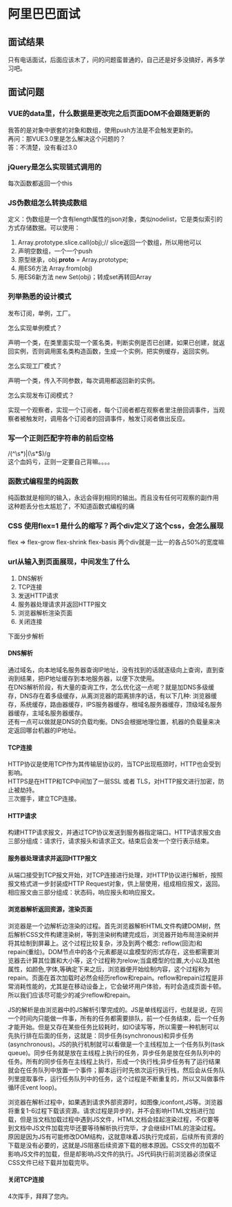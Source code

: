 # 阿里巴巴面试

## 面试结果

只有电话面试，后面应该木了，问的问题蛮普通的，自己还是好多没搞好，再多学习吧。

## 面试问题

### VUE的data里，什么数据是更改完之后页面DOM不会跟随更新的

我答的是对象中嵌套的对象和数组，使用push方法是不会触发更新的。  
再问：那VUE3.0里是怎么解决这个问题的？  
答：不清楚，没有看过3.0

### jQuery是怎么实现链式调用的

每次函数都返回一个this

### JS伪数组怎么转换成数组

定义：伪数组是一个含有length属性的json对象，类似nodelist，它是类似索引的方式存储数据。可以使用：  

1. Array.prototype.slice.call(obj);// slice返回一个数组，所以用他可以
2. 声明空数组，一个一个push
3. 原型继承，obj.__proto__ = Array.prototype;
4. 用ES6方法 Array.from(obj)
5. 用ES6新方法 new Set(obj)；转成set再转回Array

### 列举熟悉的设计模式

发布订阅，单例，工厂。

怎么实现单例模式？  

声明一个类，在类里面实现一个匿名类，判断实例是否已创建，如果已创建，就返回实例，否则调用匿名类构造函数，生成一个实例，把实例缓存，返回实例。

怎么实现工厂模式？

声明一个类，传入不同参数，每次调用都返回新的实例。

怎么实现发布订阅模式？

实现一个观察者，实现一个订阅者，每个订阅者都在观察者里注册回调事件，当观察者被触发时，调用各个订阅者的回调事件，触发订阅者做出反应。

### 写一个正则匹配字符串的前后空格

/(^\s*)|(\s*$)/g  
这个血妈亏，正则一定要自己背嘛。。。。

### 函数式编程里的纯函数

纯函数就是相同的输入，永远会得到相同的输出。而且没有任何可观察的副作用  
这种题丢分也太尴尬了，不知道函数式编程的痛

### CSS 使用flex=1 是什么的缩写？两个div定义了这个css，会怎么展现

flex => flex-grow flex-shrink flex-basis
两个div就是一比一的各占50%的宽度嘛

### url从输入到页面展现，中间发生了什么

1. DNS解析
2. TCP连接
3. 发送HTTP请求
4. 服务器处理请求并返回HTTP报文
5. 浏览器解析渲染页面
6. 关闭连接

下面分步解析

#### DNS解析

通过域名，向本地域名服务器查询IP地址，没有找到的话就逐级向上查询，直到查询到结果，把IP地址缓存到本地服务器，以便下次使用。  
在DNS解析阶段，有大量的查询工作，怎么优化这一点呢？就是加DNS多级缓存，DNS存在着多级缓存，从离浏览器的距离排序的话，有以下几种: 浏览器缓存，系统缓存，路由器缓存，IPS服务器缓存，根域名服务器缓存，顶级域名服务器缓存，主域名服务器缓存。  
还有一点可以做就是DNS的负载均衡。DNS会根据地理位置，机器的负载量来决定返回哪台机器的IP地址。

#### TCP连接

HTTP协议是使用TCP作为其传输层协议的，当TCP出现瓶颈时，HTTP也会受到影响。  
HTTPS是在HTTP和TCP中间加了一层SSL 或者 TLS，对HTTP报文进行加密，防止被劫持。  
三次握手，建立TCP连接。

#### HTTP请求

构建HTTP请求报文，并通过TCP协议发送到服务器指定端口。HTTP请求报文由三部分组成：请求行，请求报头和请求正文。结束后会发一个空行表示结束。

#### 服务器处理请求并返回HTTP报文

从端口接受到TCP报文开始，对TCP连接进行处理，对HTTP协议进行解析，按照报文格式进一步封装成HTTP Request对象，供上层使用，组成相应报文，返回。  
相应报文由三部分组成：状态码，响应报头和响应报文。

#### 浏览器解析返回资源，渲染页面

浏览器是一个边解析边渲染的过程。首先浏览器解析HTML文件构建DOM树，然后解析CSS文件构建渲染树，等到渲染树构建完成后，浏览器开始布局渲染树并将其绘制到屏幕上。这个过程比较复杂，涉及到两个概念: reflow(回流)和repain(重绘)。DOM节点中的各个元素都是以盒模型的形式存在，这些都需要浏览器去计算其位置和大小等，这个过程称为relow;当盒模型的位置,大小以及其他属性，如颜色,字体,等确定下来之后，浏览器便开始绘制内容，这个过程称为repain。页面在首次加载时必然会经历reflow和repain。reflow和repain过程是非常消耗性能的，尤其是在移动设备上，它会破坏用户体验，有时会造成页面卡顿。所以我们应该尽可能少的减少reflow和repain。

JS的解析是由浏览器中的JS解析引擎完成的。JS是单线程运行，也就是说，在同一个时间内只能做一件事，所有的任务都需要排队，前一个任务结束，后一个任务才能开始。但是又存在某些任务比较耗时，如IO读写等，所以需要一种机制可以先执行排在后面的任务，这就是：同步任务(synchronous)和异步任务(asynchronous)。JS的执行机制就可以看做是一个主线程加上一个任务队列(task queue)。同步任务就是放在主线程上执行的任务，异步任务是放在任务队列中的任务。所有的同步任务在主线程上执行，形成一个执行栈;异步任务有了运行结果就会在任务队列中放置一个事件；脚本运行时先依次运行执行栈，然后会从任务队列里提取事件，运行任务队列中的任务，这个过程是不断重复的，所以又叫做事件循环(Event loop)。

浏览器在解析过程中，如果遇到请求外部资源时，如图像,iconfont,JS等。浏览器将重复1-6过程下载该资源。请求过程是异步的，并不会影响HTML文档进行加载，但是当文档加载过程中遇到JS文件，HTML文档会挂起渲染过程，不仅要等到文档中JS文件加载完毕还要等待解析执行完毕，才会继续HTML的渲染过程。原因是因为JS有可能修改DOM结构，这就意味着JS执行完成前，后续所有资源的下载是没有必要的，这就是JS阻塞后续资源下载的根本原因。CSS文件的加载不影响JS文件的加载，但是却影响JS文件的执行。JS代码执行前浏览器必须保证CSS文件已经下载并加载完毕。

#### 关闭TCP连接

4次挥手，拜拜了您内。
